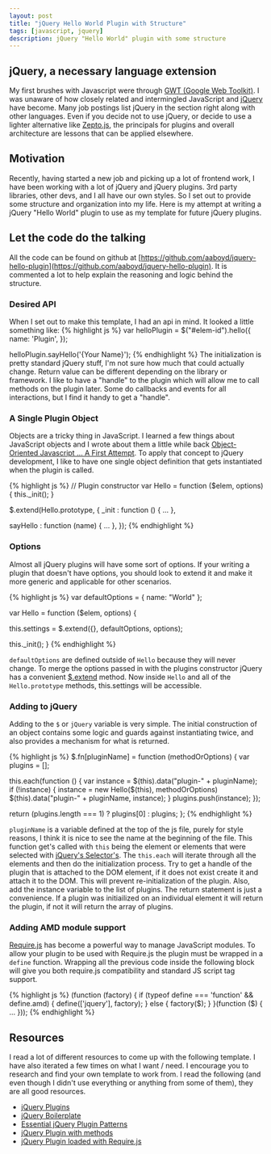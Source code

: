 ```yaml
---
layout: post
title: "jQuery Hello World Plugin with Structure"
tags: [javascript, jquery]
description: jQuery "Hello World" plugin with some structure
---
```


## jQuery, a necessary language extension
My first brushes with Javascript were through [GWT (Google Web Toolkit)](http://www.gwtproject.org/).  I was unaware of how closely related and intermingled JavaScript and [jQuery](http://jquery.com/) have become.  Many job postings list jQuery in the section right along with other languages.  Even if you decide not to use jQuery, or decide to use a lighter alternative like [Zepto.js](http://zeptojs.com/), the principals for plugins and overall architecture are lessons that can be applied elsewhere.

## Motivation
Recently, having started a new job and picking up a lot of frontend work, I have been working with a lot of jQuery and jQuery plugins.  3rd party libraries, other devs, and I all have our own styles.  So I set out to provide some structure and organization into my life.  Here is my attempt at writing a jQuery "Hello World" plugin to use as my template for future jQuery plugins.

## Let the code do the talking
All the code can be found on github at [https://github.com/aaboyd/jquery-hello-plugin](https://github.com/aaboyd/jquery-hello-plugin).  It is commented a lot to help explain the reasoning and logic behind the structure.

### Desired API
When I set out to make this template, I had an api in mind.  It looked a little something like:
{% highlight js %}
var helloPlugin = $("#elem-id").hello({
	name: 'Plugin',
});

helloPlugin.sayHello('{Your Name}');
{% endhighlight %}
The initialization is pretty standard jQuery stuff, I'm not sure how much that could actually change.  Return value can be different depending on the library or framework.  I like to have a "handle" to the plugin which will allow me to call methods on the plugin later.  Some do callbacks and events for all interactions, but I find it handy to get a "handle".

### A Single Plugin Object
Objects are a tricky thing in JavaScript.  I learned a few things about JavaScript objects and I wrote about them a little while back [Object-Oriented Javascript … A First Attempt](http://aaboyd.github.io/2013/10/oop-javascript-first-try/).  To apply that concept to jQuery development, I like to have one single object definition that gets instantiated when the plugin is called.

{% highlight js %}
// Plugin constructor
var Hello = function ($elem, options) {
  this._init();
}

$.extend(Hello.prototype, {
  _init : function () {
    ...
  },

  sayHello : function (name) {
    ...
  },
});
{% endhighlight %}

### Options
Almost all jQuery plugins will have some sort of options.  If your writing a plugin that doesn't have options, you should look to extend it and make it more generic and applicable for other scenarios.

{% highlight js %}
var defaultOptions = {
  name: "World"
};

var Hello = function ($elem, options) {

  this.settings = $.extend({}, defaultOptions, options);

  this._init();
}
{% endhighlight %}

```defaultOptions``` are defined outside of ```Hello``` because they will never change.  To merge the options passed in with the plugins constructor jQuery has a convenient [$.extend](http://api.jquery.com/jQuery.extend/) method.  Now inside ```Hello``` and all of the ```Hello.prototype``` methods, this.settings will be accessible.

### Adding to jQuery
Adding to the ```$``` or ```jQuery``` variable is very simple.  The initial construction of an object contains some logic and guards against instantiating twice, and also provides a mechanism for what is returned.

{% highlight js %}
$.fn[pluginName] = function (methodOrOptions) {
  var plugins = [];

  this.each(function () {
    var instance = $(this).data("plugin-" + pluginName);
    if (!instance) {
      instance = new Hello($(this), methodOrOptions)
      $(this).data("plugin-" + pluginName, instance);
    }
    plugins.push(instance);
  });

  return (plugins.length === 1) ? plugins[0] : plugins;
};
{% endhighlight %}

```pluginName``` is a variable defined at the top of the js file, purely for style reasons, I think it is nice to see the name at the beginning of the file.  This function get's called with ```this``` being the element or elements that were selected with [jQuery's Selector's](http://api.jquery.com/category/selectors/).  The ```this.each``` will iterate through all the elements and then do the initialization process.  Try to get a handle of the plugin that is attached to the DOM element, if it does not exist create it and attach it to the DOM.  This will prevent re-initialization of the plugin.  Also, add the instance variable to the list of plugins.  The return statement is just a convenience. If a plugin was initiailized on an individual element it will return the plugin, if not it will return the array of plugins.

### Adding AMD module support
[Require.js](http://requirejs.org/) has become a powerful way to manage JavaScript modules.  To allow your plugin to be used with Require.js the plugin must be wrapped in a ```define``` function.  Wrapping all the previous code inside the following block will give you both require.js compatibility and standard JS script tag support.

{% highlight js %}
(function (factory) {
  if (typeof define === 'function' && define.amd) {
    define(['jquery'], factory);
  } else {
	factory($);
  }
}(function ($) {
  ...
}));
{% endhighlight %}

## Resources
I read a lot of different resources to come up with the following template.  I have also iterated a few times on what I want / need.  I encourage you to research and find your own template to work from.  I read the following (and even though I didn't use everything or anything from some of them), they are all good resources.

* [jQuery Plugins](http://learn.jquery.com/plugins/)
* [jQuery Boilerplate](http://jqueryboilerplate.com/)
* [Essential jQuery Plugin Patterns](http://coding.smashingmagazine.com/2011/10/11/essential-jquery-plugin-patterns/)
* [jQuery Plugin with methods](http://stackoverflow.com/questions/1117086/how-to-create-a-jquery-plugin-with-methods)
* [jQuery Plugin loaded with Require.js](http://stackoverflow.com/questions/10918063/how-to-make-a-jquery-plugin-loadable-with-requirejs)
